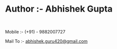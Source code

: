 <h1>Author :- Abhishek Gupta</h1>
<br>

Mobile :- (+91) - 9882007727
<br>

Mail To :- abhishek.guru420@gmail.com
